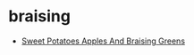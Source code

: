 # braising

 * [Sweet Potatoes Apples And Braising Greens](../index/s/sweet-potatoes-apples-and-braising-greens-240487.json)
